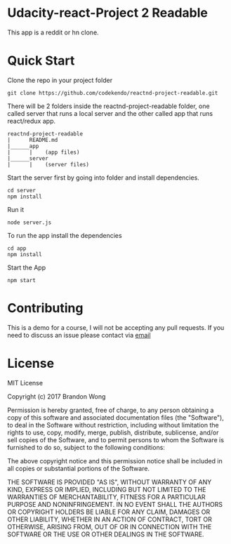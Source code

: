 # Udacity-react-Project 2 Readable
This app is a reddit or hn clone.

# Quick Start

Clone the repo in your project folder

```
git clone https://github.com/codekendo/reactnd-project-readable.git
```

There will be 2 folders inside the reactnd-project-readable
folder, one called server that runs a local server and the
other called app that runs react/redux app.
```
reactnd-project-readable
|      README.md
|______app
|      |    (app files)
|______server
|      |    (server files)
````

Start the server first by going into folder and install dependencies.

```
cd server
npm install
```

Run it
```
node server.js
```

To run the app install the dependencies

```
cd app
npm install
```

Start the App

```
npm start

```

# Contributing

This is a demo for a course, I will not be accepting any pull requests.
If you need to discuss an issue please contact via [email](brandonwong@fastmail.com)

# License
MIT License

Copyright (c) 2017 Brandon Wong

Permission is hereby granted, free of charge, to any person obtaining a copy
of this software and associated documentation files (the "Software"), to deal
in the Software without restriction, including without limitation the rights
to use, copy, modify, merge, publish, distribute, sublicense, and/or sell
copies of the Software, and to permit persons to whom the Software is
furnished to do so, subject to the following conditions:

The above copyright notice and this permission notice shall be included in all
copies or substantial portions of the Software.

THE SOFTWARE IS PROVIDED "AS IS", WITHOUT WARRANTY OF ANY KIND, EXPRESS OR
IMPLIED, INCLUDING BUT NOT LIMITED TO THE WARRANTIES OF MERCHANTABILITY,
FITNESS FOR A PARTICULAR PURPOSE AND NONINFRINGEMENT. IN NO EVENT SHALL THE
AUTHORS OR COPYRIGHT HOLDERS BE LIABLE FOR ANY CLAIM, DAMAGES OR OTHER
LIABILITY, WHETHER IN AN ACTION OF CONTRACT, TORT OR OTHERWISE, ARISING FROM,
OUT OF OR IN CONNECTION WITH THE SOFTWARE OR THE USE OR OTHER DEALINGS IN THE
SOFTWARE.

